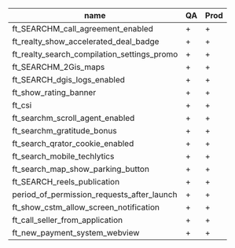 
| name                                        | QA  | Prod |
| ------------------------------------------- | --- | ---- |
| ft_SEARCHM_call_agreement_enabled           | +   | +    |
| ft_realty_show_accelerated_deal_badge       | +   | +    |
| ft_realty_search_compilation_settings_promo | +   | +    |
| ft_SEARCHM_2Gis_maps                        | +   | +    |
| ft_SEARCH_dgis_logs_enabled                 | +   | +    |
| ft_show_rating_banner                       | +   | +    |
| ft_csi                                      | +   | +    |
| ft_searchm_scroll_agent_enabled             | +   | +    |
| ft_searchm_gratitude_bonus                  | +   | +    |
| ft_search_qrator_cookie_enabled             | +   | +    |
| ft_search_mobile_techlytics                 | +   | +    |
| ft_search_map_show_parking_button           | +   | +    |
| ft_SEARCH_reels_publication                 | +   | +    |
| period_of_permission_requests_after_launch  | +   | +    |
| ft_show_cstm_allow_screen_notification      | +   | +    |
| ft_call_seller_from_application             | +   | +    |
| ft_new_payment_system_webview               | +   | +    |

